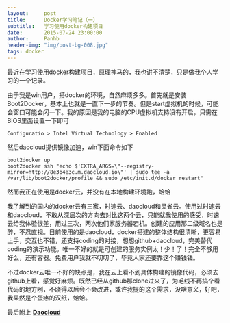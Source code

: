 ```yaml
---
layout:     post
title:      Docker学习笔记（一）
subtitle:   学习使用docker构建项目
date:       2015-07-24 23:00:00
author:     Panhb
header-img: "img/post-bg-008.jpg"
tags: docker
---
```


最近在学习使用docker构建项目，原理神马的，我也讲不清楚，只是做我个人学习的一个记录。   

由于我是win用户，搭docker的环境，自然麻烦多多。首先就是安装Boot2Docker，基本上也就是一直下一步的节奏。但是start虚拟机的时候，可能会窗口可能会闪一下。我的原因是我的电脑的CPU虚拟机支持没有开启，只需在BIOS里面设置一下即可    

```       
Configuratio > Intel Virtual Technology > Enabled
``` 

然后daocloud提供镜像加速，win下面命令如下    

```             
boot2docker up               
boot2docker ssh "echo $'EXTRA_ARGS=\"--registry-mirror=http://8e3b4e3c.m.daocloud.io\"' | sudo tee -a /var/lib/boot2docker/profile && sudo /etc/init.d/docker restart"
```   

然而我正在使用是docker云，并没有在本地构建环境跑，蛤蛤   

我了解到的国内的docker云有三家，时速云、daocloud和灵雀云。使用过时速云和daocloud，不敢从深层次的方向去对比这两个云，只能就我使用的感受，时速云给我体验很差，用过三次，两次他们家服务器宕机。创建的应用那二级域名也是醉，不忍直视。目前使用的是daocloud，docker搭建的整体结构很清晰，更容易上手，交互也不错，还支持coding的对接，想想github+daocloud，完美替代coding的演示功能。唯一不好的就是可创建的服务实例太！少！了！完全不够用好么，还有容器。免费用户我就不叨叨了，毕竟人家还要靠这个赚钱钱。      


不过docker云唯一不好的缺点是，我在云上看不到具体构建的镜像代码，必须去github上看，感觉好麻烦。既然已经从github那clone过来了，为毛线不再搞个看代码的地方咧，不晓得以后会不会改进，或许我提的这个需求，没啥意义，好吧，我果然是个蛋疼的汉纸，蛤蛤。   


最后附上   [**Daocloud**](https://www.daocloud.io)   